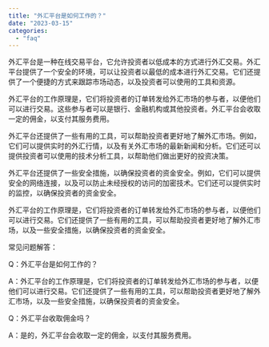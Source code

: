 ```yaml
---
title: "外汇平台是如何工作的？"
date: "2023-03-15"
categories: 
  - "faq"
---
```


外汇平台是一种在线交易平台，它允许投资者以低成本的方式进行外汇交易。外汇平台提供了一个安全的环境，可以让投资者以最低的成本进行外汇交易。它们还提供了一个便捷的方式来跟踪市场动态，以及投资者可以使用的工具和资源。

外汇平台的工作原理是，它们将投资者的订单转发给外汇市场的参与者，以便他们可以进行交易。这些参与者可以是银行、金融机构或其他投资者。外汇平台会收取一定的佣金，以支付其服务费用。

外汇平台还提供了一些有用的工具，可以帮助投资者更好地了解外汇市场。例如，它们可以提供实时的外汇行情，以及有关外汇市场的最新新闻和分析。它们还可以提供投资者可以使用的技术分析工具，以帮助他们做出更好的投资决策。

外汇平台还提供了一些安全措施，以确保投资者的资金安全。例如，它们可以提供安全的网络连接，以及可以防止未经授权的访问的加密技术。它们还可以提供实时的监控，以确保投资者的资金安全。

外汇平台的工作原理是，它们将投资者的订单转发给外汇市场的参与者，以便他们可以进行交易。它们还提供了一些有用的工具，可以帮助投资者更好地了解外汇市场，以及一些安全措施，以确保投资者的资金安全。

常见问题解答：

Q：外汇平台是如何工作的？

A：外汇平台的工作原理是，它们将投资者的订单转发给外汇市场的参与者，以便他们可以进行交易。它们还提供了一些有用的工具，可以帮助投资者更好地了解外汇市场，以及一些安全措施，以确保投资者的资金安全。

Q：外汇平台收取佣金吗？

A：是的，外汇平台会收取一定的佣金，以支付其服务费用。
